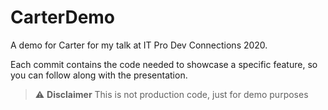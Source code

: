 # CarterDemo

A demo for Carter for my talk at IT Pro Dev Connections 2020.

Each commit contains the code needed to showcase a specific feature, so you can follow along with the presentation.

> :warning: **Disclaimer** This is not production code, just for demo purposes
